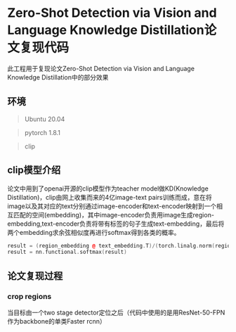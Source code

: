 # Zero-Shot Detection via Vision and Language Knowledge Distillation论文复现代码
此工程用于复现论文Zero-Shot Detection via Vision and Language Knowledge Distillation中的部分效果
## 环境
> Ubuntu 20.04

> pytorch 1.8.1

> clip
## clip模型介绍
论文中用到了openai开源的clip模型作为teacher model做KD(Knowledge Distillation)，clip由网上收集而来的4亿image-text pairs训练而成，意在将image以及其对应的text分别通过image-encoder和text-encoder映射到一个相互匹配的空间(embedding)，其中image-encoder负责用image生成region-embedding,text-encoder负责将带有标签的句子生成text-embedding，最后将两个embedding求余弦相似度再进行softmax得到各类的概率。
```cpp
result = (region_embedding @ text_embedding.T)/(torch.linalg.norm(region_embedding, ord=1)*torch.linalg.norm(text_embedding, ord=1))
result = nn.functional.softmax(result)
```

## 论文复现过程
### crop regions
当目标由一个two stage detector定位之后（代码中使用的是用ResNet-50-FPN作为backbone的单类Faster rcnn）